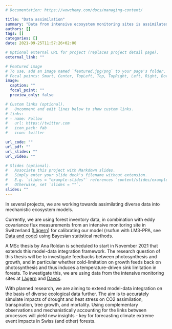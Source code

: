 ```yaml
---
# Documentation: https://wowchemy.com/docs/managing-content/

title: "Data assimilation"
summary: "Data from intensive ecosystem monitoring sites is assimilated into predictions of a mechanistic ecosystem model"
authors: []
tags: []
categories: []
date: 2021-09-25T11:57:26+02:00

# Optional external URL for project (replaces project detail page).
external_link: ""

# Featured image
# To use, add an image named `featured.jpg/png` to your page's folder.
# Focal points: Smart, Center, TopLeft, Top, TopRight, Left, Right, BottomLeft, Bottom, BottomRight.
image:
  caption: ""
  focal_point: ""
  preview_only: false

# Custom links (optional).
#   Uncomment and edit lines below to show custom links.
# links:
# - name: Follow
#   url: https://twitter.com
#   icon_pack: fab
#   icon: twitter

url_code: ""
url_pdf: ""
url_slides: ""
url_video: ""

# Slides (optional).
#   Associate this project with Markdown slides.
#   Simply enter your slide deck's filename without extension.
#   E.g. `slides = "example-slides"` references `content/slides/example-slides.md`.
#   Otherwise, set `slides = ""`.
slides: ""
---
```


In several projects, we are working towards assimilating diverse data into mechanistic ecosystem models. 

Currently, we are using forest inventory data, in combination with eddy covariance flux measurements from an intensive monitoring site in Switzerland ([Lägern](http://sites.fluxdata.org/CH-Lae/)) for calibrating our model (rsofun with LM3-PPA, see [Data and code](/data_code/index.md)) using Bayesian statistical methods.

A MSc thesis by Ana Roldan is scheduled to start in November 2021 that extends this model-data integration framework. The research question of this thesis will be to investigate feedbacks between photosynthesis and growth, and in particular whether cold-limitation on growth feeds back on photosynthesis and thus induces a temperature-driven sink limitation in forests. To investigate this, we are using data from the intensive monitoring sites at [Lägern](http://sites.fluxdata.org/CH-Lae/) and [Davos](http://sites.fluxdata.org/CH-Dav/).

With planned research, we are aiming to extend model-data integration on the basis of diverse ecological data further. The aim is to accurately simulate impacts of drought and heat stress on CO2 assimilation, transpiration, tree growth, and mortality. Using complementary observations and mechanistically accounting for the links between processes will yield new insights - key for forecasting climate extreme event impacts in Swiss (and other) forests.